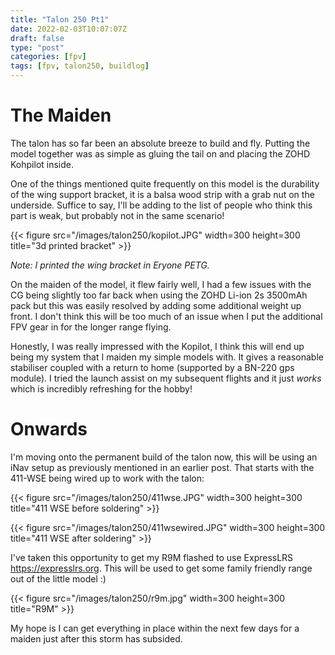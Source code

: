 ```yaml
---
title: "Talon 250 Pt1"
date: 2022-02-03T10:07:07Z
draft: false
type: "post"
categories: [fpv]
tags: [fpv, talon250, buildlog]
---
```


# The Maiden

The talon has so far been an absolute breeze to build and fly. Putting the model together was as simple as gluing the tail on and placing the ZOHD Kohpilot inside.


One of the things mentioned quite frequently on this model is the durability of the wing support bracket, it is a balsa wood strip with a grab nut on the underside. Suffice to say, I'll be adding to the list of people who think this part is weak, but probably not in the same scenario!

{{< figure src="/images/talon250/kopilot.JPG" width=300 height=300 title="3d printed bracket" >}}

_Note: I printed the wing bracket in Eryone PETG._

On the maiden of the model, it flew fairly well, I had a few issues with the CG being slightly too far back when using the ZOHD Li-ion 2s 3500mAh pack but this was easily resolved by adding some additional weight up front. I don't think this will be too much of an issue when I put the additional FPV gear in for the longer range flying.


Honestly, I was really impressed with the Kopilot, I think this will end up being my system that I maiden my simple models with. It gives a reasonable stabiliser coupled with a return to home (supported by a BN-220 gps module). I tried the launch assist on my subsequent flights and it just _works_ which is incredibly refreshing for the hobby!

# Onwards

I'm moving onto the permanent build of the talon now, this will be using an iNav setup as previously mentioned in an earlier post. That starts with the 411-WSE being wired up to work with the talon:

{{< figure src="/images/talon250/411wse.JPG" width=300 height=300 title="411 WSE before soldering" >}}

{{< figure src="/images/talon250/411wsewired.JPG" width=300 height=300 title="411 WSE after soldering" >}}

I've taken this opportunity to get my R9M flashed to use ExpressLRS https://expresslrs.org. This will be used to get some family friendly range out of the little model :) 

{{< figure src="/images/talon250/r9m.jpg" width=300 height=300 title="R9M" >}}

My hope is I can get everything in place within the next few days for a maiden just after this storm has subsided.


